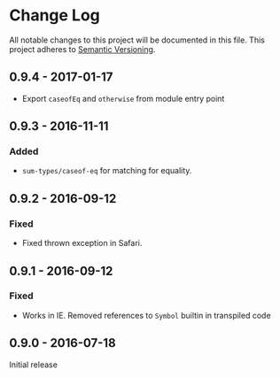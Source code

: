 # Change Log

All notable changes to this project will be documented in this file.
This project adheres to [Semantic Versioning](http://semver.org/).

## 0.9.4 - 2017-01-17
* Export `caseofEq` and `otherwise` from module entry point

## 0.9.3 - 2016-11-11
### Added
- `sum-types/caseof-eq` for matching for equality.

## 0.9.2 - 2016-09-12
### Fixed
- Fixed thrown exception in Safari.

## 0.9.1 - 2016-09-12
### Fixed
- Works in IE. Removed references to `Symbol` builtin in transpiled code

## 0.9.0 - 2016-07-18
Initial release
